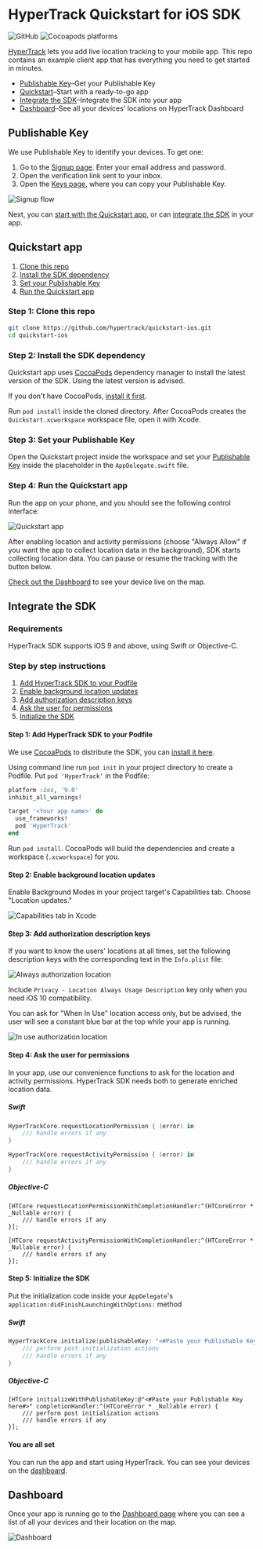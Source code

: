 # HyperTrack Quickstart for iOS SDK

![GitHub](https://img.shields.io/github/license/hypertrack/quickstart-ios.svg)
![Cocoapods platforms](https://img.shields.io/cocoapods/p/HyperTrack.svg)

[HyperTrack](https://www.hypertrack.com) lets you add live location tracking to your mobile app. This repo contains an example client app that has everything you need to get started in minutes. 

* [Publishable Key](#publishable-key)–Get your Publishable Key
* [Quickstart](#quickstart)–Start with a ready-to-go app
* [Integrate the SDK](#integrate-the-sdk)–Integrate the SDK into your app
* [Dashboard](#dashboard)–See all your devices' locations on HyperTrack Dashboard

## Publishable Key

We use Publishable Key to identify your devices. To get one:
1. Go to the [Signup page](https://v3.dashboard.hypertrack.com/signup). Enter your email address and password.
2. Open the verification link sent to your inbox.
3. Open the [Keys page](https://v3.dashboard.hypertrack.com/account/keys), where you can copy your Publishable Key.

![Signup flow](Images/Signup_flow.png)

Next, you can [start with the Quickstart app](#quickstart-app), or can [integrate the SDK](#integrate-the-sdk) in your app.

## Quickstart app

1. [Clone this repo](#step-1-clone-this-repo)
2. [Install the SDK dependency](#step-2-install-the-sdk-dependency)
3. [Set your Publishable Key](#step-3-set-your-publishable-key)
4. [Run the Quickstart app](#step-4-run-the-quickstart-app)

### Step 1: Clone this repo
```bash
git clone https://github.com/hypertrack/quickstart-ios.git
cd quickstart-ios
```
### Step 2: Install the SDK dependency

Quickstart app uses [CocoaPods](https://cocoapods.org) dependency manager to install the latest version of the SDK. Using the latest version is advised.

If you don't have CocoaPods, [install it first](https://guides.cocoapods.org/using/getting-started.html#installation).

Run `pod install` inside the cloned directory. After CocoaPods creates the `Quickstart.xcworkspace` workspace file, open it with Xcode.

### Step 3: Set your Publishable Key

Open the Quickstart project inside the workspace and set your [Publishable Key](#publishable-key) inside the placeholder in the `AppDelegate.swift` file.

### Step 4: Run the Quickstart app

Run the app on your phone, and you should see the following control interface:

![Quickstart app](Images/On_Device.png)

After enabling location and activity permissions (choose "Always Allow" if you want the app to collect location data in the background), SDK starts collecting location data. You can pause or resume the tracking with the button below.

[Check out the Dashboard](#dashboard) to see your device live on the map.

## Integrate the SDK

### Requirements

HyperTrack SDK supports iOS 9 and above, using Swift or Objective-C. 

### Step by step instructions

1. [Add HyperTrack SDK to your Podfile](#step-1-add-hypertrack-sdk-to-your-podfile)
2. [Enable background location updates](#step-2-enable-background-location-updates)
3. [Add authorization description keys](#step-3-add-authorization-description-keys)
4. [Ask the user for permissions](#step-4-ask-the-user-for-permissions)
5. [Initialize the SDK](#step-5-initialize-the-sdk)

#### Step 1: Add HyperTrack SDK to your Podfile

We use [CocoaPods](https://cocoapods.org) to distribute the SDK, you can [install it here](https://guides.cocoapods.org/using/getting-started.html#installation).

Using command line run `pod init` in your project directory to create a Podfile. Put `pod 'HyperTrack'` in the Podfile:

```ruby
platform :ios, '9.0'
inhibit_all_warnings!

target '<Your app name>' do
  use_frameworks!
  pod 'HyperTrack'
end
```

Run `pod install`. CocoaPods will build the dependencies and create a workspace (`.xcworkspace`) for you.

#### Step 2: Enable background location updates

Enable Background Modes in your project target's Capabilities tab. Choose "Location updates."

![Capabilities tab in Xcode](Images/Background_Modes.png)

#### Step 3: Add authorization description keys

If you want to know the users' locations at all times, set the following description keys with the corresponding text in the `Info.plist` file:

![Always authorization location](Images/Always_Authorization.png)

Include `Privacy - Location Always Usage Description` key only when you need iOS 10 compatibility.

You can ask for "When In Use" location access only, but be advised, the user will see a constant blue bar at the top while your app is running.

![In use authorization location](Images/In_Use_Authorization.png)

#### Step 4: Ask the user for permissions

In your app, use our convenience functions to ask for the location and activity permissions. HyperTrack SDK needs both to generate enriched location data.

##### Swift

```swift
HyperTrackCore.requestLocationPermission { (error) in
    /// handle errors if any
}

HyperTrackCore.requestActivityPermission { (error) in
    /// handle errors if any
}
```

##### Objective-C

```objc
[HTCore requestLocationPermissionWithCompletionHandler:^(HTCoreError * _Nullable error) {
    /// handle errors if any
}];

[HTCore requestActivityPermissionWithCompletionHandler:^(HTCoreError * _Nullable error) {
    /// handle errors if any
}];
```

#### Step 5: Initialize the SDK

Put the initialization code inside your `AppDelegate`'s `application:didFinishLaunchingWithOptions:` method 

##### Swift

```swift
HyperTrackCore.initialize(publishableKey: "<#Paste your Publishable Key here#>") { (error) in
    /// perform post initialization actions
    /// handle errors if any
}
```

##### Objective-C

```objc
[HTCore initializeWithPublishableKey:@"<#Paste your Publishable Key here#>" completionHandler:^(HTCoreError * _Nullable error) {
    /// perform post initialization actions
    /// handle errors if any
}];
```

#### You are all set

You can run the app and start using HyperTrack. You can see your devices on the [dashboard](#dashboard).

## Dashboard

Once your app is running go to the [Dashboard page](https://v3.dashboard.hypertrack.com/devices) where you can see a list of all your devices and their location on the map.

![Dashboard](Images/Dashboard.png)
